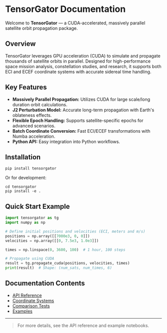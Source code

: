 # TensorGator Documentation

Welcome to **TensorGator** — a CUDA-accelerated, massively parallel satellite orbit propagation package.

## Overview
TensorGator leverages GPU acceleration (CUDA) to simulate and propagate thousands of satellite orbits in parallel. Designed for high-performance space mission analysis, constellation studies, and research, it supports both ECI and ECEF coordinate systems with accurate sidereal time handling.

## Key Features
- **Massively Parallel Propagation:** Utilizes CUDA for large scale/long duration orbit calculations.
- **J2 Perturbation Model:** Accurate long-term propagation with Earth's oblateness effects.
- **Flexible Epoch Handling:** Supports satellite-specific epochs for advanced scenarios.
- **Batch Coordinate Conversion:** Fast ECI/ECEF transformations with Numba acceleration.
- **Python API:** Easy integration into Python workflows.

## Installation
```
pip install tensorgator
```
Or for development:
```
cd tensorgator
pip install -e .
```

## Quick Start Example
```python
import tensorgator as tg
import numpy as np

# Define initial positions and velocities (ECI, meters and m/s)
positions = np.array([[7000e3, 0, 0]])
velocities = np.array([[0, 7.5e3, 1.0e3]])

times = np.linspace(0, 3600, 100)  # 1 hour, 100 steps

# Propagate using CUDA
result = tg.propagate_cuda(positions, velocities, times)
print(result)  # Shape: (num_sats, num_times, 6)
```

## Documentation Contents
- [API Reference](api.md)
- [Coordinate Systems](coordinates.md)
- [Comparison Tests](comparison.md)
- [Examples](examples.md)

---

> For more details, see the API reference and example notebooks.
